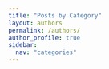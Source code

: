 ```yaml
---
title: "Posts by Category"
layout: authors
permalink: /authors/
author_profile: true
sidebar:
  nav: "categories"
---
```

